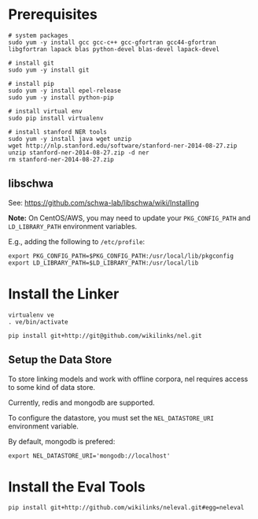 # Prerequisites

```
# system packages
sudo yum -y install gcc gcc-c++ gcc-gfortran gcc44-gfortran libgfortran lapack blas python-devel blas-devel lapack-devel

# install git
sudo yum -y install git

# install pip
sudo yum -y install epel-release
sudo yum -y install python-pip

# install virtual env
sudo pip install virtualenv

# install stanford NER tools
sudo yum -y install java wget unzip
wget http://nlp.stanford.edu/software/stanford-ner-2014-08-27.zip
unzip stanford-ner-2014-08-27.zip -d ner
rm stanford-ner-2014-08-27.zip
```

## libschwa

See: https://github.com/schwa-lab/libschwa/wiki/Installing

**Note:** On CentOS/AWS, you may need to update your `PKG_CONFIG_PATH` and `LD_LIBRARY_PATH` environment variables.

E.g., adding the following to `/etc/profile`:
```
export PKG_CONFIG_PATH=$PKG_CONFIG_PATH:/usr/local/lib/pkgconfig
export LD_LIBRARY_PATH=$LD_LIBRARY_PATH:/usr/local/lib
```

# Install the Linker

```
virtualenv ve
. ve/bin/activate

pip install git+http://git@github.com/wikilinks/nel.git
```

## Setup the Data Store

To store linking models and work with offline corpora, nel requires access to some kind of data store.

Currently, redis and mongodb are supported.

To configure the datastore, you must set the `NEL_DATASTORE_URI` environment variable.

By default, mongodb is prefered:
```
export NEL_DATASTORE_URI='mongodb://localhost'
```

# Install the Eval Tools

```
pip install git+http://github.com/wikilinks/neleval.git#egg=neleval
```
